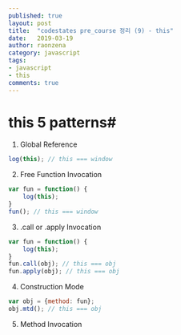 ```yaml
---
published: true
layout: post
title:  "codestates pre_course 정리 (9) - this"
date:   2019-03-19
author: raonzena 
category: javascript
tags:
- javascript
- this
comments: true
---
```


# this 5 patterns#

1. Global Reference
~~~javascript
log(this); // this === window
~~~

2. Free Function Invocation
~~~javascript
var fun = function() {
    log(this); 
}
fun(); // this === window
~~~

3. .call or .apply Invocation
~~~javascript
var fun = function() {
    log(this);
}
fun.call(obj); // this === obj
fun.apply(obj); // this === obj
~~~

4. Construction Mode
~~~javascript
var obj = {method: fun};
obj.mtd(); // this === obj
~~~

5. Method Invocation
~~~javascript

~~~

